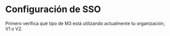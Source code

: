 # Configuración de SSO

Primero verifica qué tipo de M3 está utilizando actualmente tu organización, V1 o V2.
